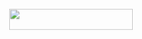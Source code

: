 <p align="center"><a href="https://dashboard.heroku.com/new?template=https://github.com/hide-sudo/DEVAROBOT"> <img src="https://img.shields.io/badge/Deploy%20On%20Heroku-bringle?style=for-the-badge&logo=heroku" width="220" height="38.45"/></a></p>
